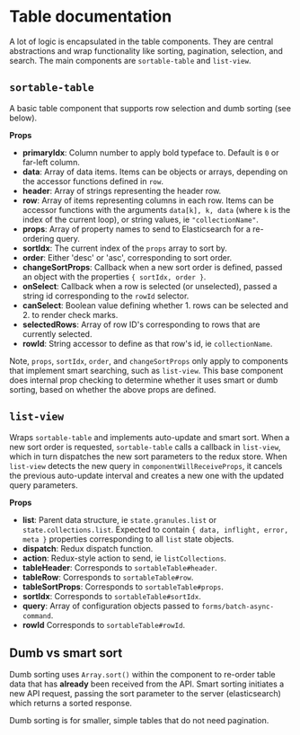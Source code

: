 # Table documentation

A lot of logic is encapsulated in the table components. They are central abstractions and wrap functionality like sorting, pagination, selection, and search. The main components are `sortable-table` and `list-view`.

## `sortable-table`

A basic table component that supports row selection and dumb sorting (see below).

**Props**

- **primaryIdx**: Column number to apply bold typeface to. Default is `0` or far-left column.
- **data**: Array of data items. Items can be objects or arrays, depending on the accessor functions defined in `row`.
- **header**: Array of strings representing the header row.
- **row**: Array of items representing columns in each row. Items can be accessor functions with the arguments `data[k], k, data` (where `k` is the index of the current loop), or string values, ie `"collectionName"`.
- **props**: Array of property names to send to Elasticsearch for a re-ordering query.
- **sortIdx**: The current index of the `props` array to sort by.
- **order**: Either 'desc' or 'asc', corresponding to sort order.
- **changeSortProps**: Callback when a new sort order is defined, passed an object with the properties `{ sortIdx, order }`.
- **onSelect**: Callback when a row is selected (or unselected), passed a string id corresponding to the `rowId` selector.
- **canSelect**: Boolean value defining whether 1. rows can be selected and 2. to render check marks.
- **selectedRows**: Array of row ID's corresponding to rows that are currently selected.
- **rowId**: String accessor to define as that row's id, ie `collectionName`.

Note, `props`, `sortIdx`, `order`, and `changeSortProps` only apply to components that implement smart searching, such as `list-view`. This base component does internal prop checking to determine whether it uses smart or dumb sorting, based on whether the above props are defined.

## `list-view`

Wraps `sortable-table` and implements auto-update and smart sort. When a new sort order is requested, `sortable-table` calls a callback in `list-view`, which in turn dispatches the new sort parameters to the redux store. When `list-view` detects the new query in `componentWillReceiveProps`, it cancels the previous auto-update interval and creates a new one with the updated query parameters.

**Props**

- **list**: Parent data structure, ie `state.granules.list` or `state.collections.list`. Expected to contain `{ data, inflight, error, meta }` properties corresponding to all `list` state objects.
- **dispatch**: Redux dispatch function.
- **action**: Redux-style action to send, ie `listCollections`.
- **tableHeader**: Corresponds to `sortableTable#header`.
- **tableRow**: Corresponds to `sortableTable#row`.
- **tableSortProps**: Corresponds to `sortableTable#props`.
- **sortIdx**: Corresponds to `sortableTable#sortIdx`.
- **query**: Array of configuration objects passed to `forms/batch-async-command`.
- **rowId** Corresponds to `sortableTable#rowId`.

## Dumb vs smart sort

Dumb sorting uses `Array.sort()` within the component to re-order table data that has **already** been received from the API. Smart sorting initiates a new API request, passing the sort parameter to the server (elasticsearch) which returns a sorted response.

Dumb sorting is for smaller, simple tables that do not need pagination.
